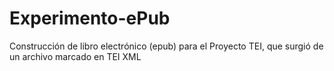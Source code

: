 Experimento-ePub
================

Construcción de libro electrónico (epub) para el Proyecto TEI, que surgió de un archivo marcado en TEI XML